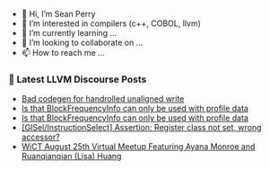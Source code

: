 - 👋 Hi, I’m Sean Perry
- 👀 I’m interested in compilers (c++, COBOL, llvm)
- 🌱 I’m currently learning ...
- 💞️ I’m looking to collaborate on ...
- 📫 How to reach me ...

<!---
s66perry/s66perry is a ✨ special ✨ repository because its `README.md` (this file) appears on your GitHub profile.
You can click the Preview link to take a look at your changes.
--->
### 📕 Latest LLVM Discourse Posts

<!-- DISCOURSE-LLVM:START -->
- [Bad codegen for handrolled unaligned write](https://discourse.llvm.org/t/bad-codegen-for-handrolled-unaligned-write/64863#post_1)
- [Is that BlockFrequencyInfo can only be used with profile data](https://discourse.llvm.org/t/is-that-blockfrequencyinfo-can-only-be-used-with-profile-data/64855#post_10)
- [Is that BlockFrequencyInfo can only be used with profile data](https://discourse.llvm.org/t/is-that-blockfrequencyinfo-can-only-be-used-with-profile-data/64855#post_9)
- [[GISel/InstructionSelect] Assertion: Register class not set, wrong accessor?](https://discourse.llvm.org/t/gisel-instructionselect-assertion-register-class-not-set-wrong-accessor/64821#post_5)
- [WiCT August 25th Virtual Meetup Featuring Ayana Monroe and Ruanqianqian &lpar;Lisa&rpar; Huang](https://discourse.llvm.org/t/wict-august-25th-virtual-meetup-featuring-ayana-monroe-and-ruanqianqian-lisa-huang/64620#post_3)
<!-- DISCOURSE-LLVM:END -->
